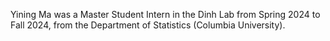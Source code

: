 Yining Ma was a Master Student Intern in the Dinh Lab from Spring 2024 to Fall 2024, from the Department of Statistics (Columbia University).